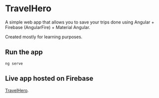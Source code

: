 # TravelHero

A simple web app that allows you to save your trips done using Angular + Firebase (AngularFire) + Material Angular.

Created mostly for learning purposes.


## Run the app
```
ng serve
```
## Live app hosted on Firebase
[TravelHero](https://ng-travel-logger.web.app/all-trips).
